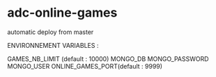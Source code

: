 # adc-online-games

automatic deploy from master

ENVIRONNEMENT VARIABLES : 

GAMES_NB_LIMIT (default : 10000)
MONGO_DB
MONGO_PASSWORD
MONGO_USER
ONLINE_GAMES_PORT(default : 9999)
